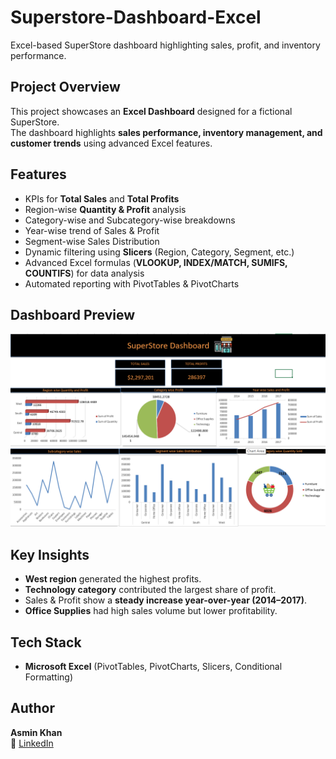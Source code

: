 # Superstore-Dashboard-Excel
Excel-based SuperStore dashboard highlighting sales, profit, and inventory performance.

## Project Overview  
This project showcases an **Excel Dashboard** designed for a fictional SuperStore.  
The dashboard highlights **sales performance, inventory management, and customer trends** using advanced Excel features.  


## Features  
-  KPIs for **Total Sales** and **Total Profits**  
-  Region-wise **Quantity & Profit** analysis  
-  Category-wise and Subcategory-wise breakdowns  
-  Year-wise trend of Sales & Profit  
-  Segment-wise Sales Distribution  
-  Dynamic filtering using **Slicers** (Region, Category, Segment, etc.)  
-  Advanced Excel formulas (**VLOOKUP, INDEX/MATCH, SUMIFS, COUNTIFS**) for data analysis  
-  Automated reporting with PivotTables & PivotCharts  


## Dashboard Preview  
![SuperStore Dashboard](screenshot.png)  


## Key Insights  
- **West region** generated the highest profits.  
- **Technology category** contributed the largest share of profit.  
- Sales & Profit show a **steady increase year-over-year (2014–2017)**.  
- **Office Supplies** had high sales volume but lower profitability.  


## Tech Stack  
- **Microsoft Excel** (PivotTables, PivotCharts, Slicers, Conditional Formatting)  


## Author  
**Asmin Khan**  
🔗 [LinkedIn](https://www.linkedin.com/in/asmin-khan-5a7bb732b/)  
